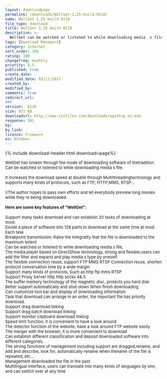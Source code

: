 ```yaml
---
layout: downloadpage
permalink: /downloads/WellGet-1,25-build-0118/
name: WellGet 1.25 build 0118
file_type: download
title: WellGet 1.25 build 0118
description: >-
  WellGet can be watched or listened to while downloading media  s file. By now being able to download streaming media
tags: [Download Managers]
category: Internet
sort_order: 100
rating: 100
changefreq: monthly
priority: 0.5
published: true
create_date: 
modified_date: 03/11/2017
created_by: 
modified_by: 
comments: true
redirect_url: 
### 
version:  0118
size: 972 KB
downloadurl: http://www.sixfiles.com/downloads/wgsetup en.exe
response: 301
by: 
by_link: 
licence: Freeware
os: Windows
---
```


{% include download-header.html download=page%}

<p style="fix-download-text !important">
<p><font size="2"><p>WellGet has broken through the mode of downloading software of thetradition. Can be watched or listened to while downloading media s file.<br />
<br />
It increases the download speed at double through Multithreadingtechnology and supports many kinds of protocols, such as FTP, HTTP,MMS, RTSP...<br />
<br />
I/The author hopes to pass own efforts and let everybody preview long movies while they re being downloaded.<br />
<br />
<span><strong>Here are some key features of "WellGet":</strong></span><br />
<br />
Support many tasks download and can establish 20 tasks of downloading at most.<br />
Divide a piece of software into 128 parts to download at the same time at most Each task<br />
Breakpoint transmission: Raise the integrality that the file is downloaded to the maximum extent <br />
Can be watched or listened to while downloading media s file,<br />
The media player based on DirectShow technology, strong and flexible,users can add the filter and expand and play media s type by oneself.<br />
The flexible connection reuse, support FTP MMS RTSP Connection reuse, shorten <br />
protocol conversation time by a wide margin<br />
Support many kinds of protocols, Such as http ftp mms RTSP<br />
Support Proxy Server http<get> http<connect></connect> socks 4&amp;.5<br />
The buffer memory technology of the magnetic disc, protects you hard disk <br />
Better support automatically and shut-down When finish downloading<br />
Can customize tool bar and display of downloading information<br />
Task that download can arrange in an order, the important file has priority download.<br />
Support drag download linking<br />
Support drag batch download linking<br />
Support monitor clipboard download linking<br />
Speed limit function, it is convenient to have a look around<br />
The detector function of the website, have a look around FTP website easily<br />
The merger with the browser, it is more convenient to download<br />
Can establish different classification and deposit downloaded software into different categories.<br />
The strong functions of management including support are dragged,rename, and add and describe, look for, automatically rename when thename of the file is repeated, etc...<br />
Management downloaded the file in the past<br />
Multilingual interface, users can translate into many kinds of languages by one, and can switch over at any time<br />
</get></p></p></p>
